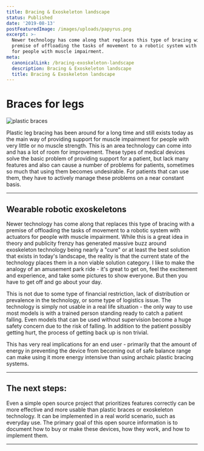 ```yaml
---
title: Bracing & Exoskeleton landscape
status: Published
date: '2019-08-13'
postFeaturedImage: /images/uploads/papyrus.png
excerpt: >-
  Newer technology has come along that replaces this type of bracing with a
  premise of offloading the tasks of movement to a robotic system with actuators
  for people with muscle impairment.
meta:
  canonicalLink: /bracing-exoskeleton-landscape
  description: Bracing & Exoskeleton landscape
  title: Bracing & Exoskeleton landscape
---
```

# Braces for legs

![plastic braces](/images/uploads/plastic-braces.jpg)

Plastic leg bracing has been around for a long time and still exists today as the main way of providing support for muscle impairment for people with very little or no muscle strength. This is an area technology can come into and has a lot of room for improvement. These types of medical devices solve the basic problem of providing support for a patient, but lack many features and also can cause a number of problems for patients, sometimes so much that using them becomes undesirable. For patients that can use them, they have to actively manage these problems on a near constant basis. 

<hr />

## Wearable robotic exoskeletons

Newer technology has come along that replaces this type of bracing with a premise of offloading the tasks of movement to a robotic system with actuators for people with muscle impairment. While this is a great idea in theory and publicity frenzy has generated massive buzz around exoskeleton technology being nearly a "cure" or at least the best solution that exists in today's landscape, the reality is that the current state of the technology places them in a non viable solution category. I like to make the analogy of an amusement park ride - it's great to get on, feel the excitement and experience, and take some pictures to show everyone. But then you have to get off and go about your day.

This is not due to some type of financial restriction, lack of distribution or prevalence in the technology, or some type of logistics issue. The technology is simply not usable in a real life situation - the only way to use most models is with a trained person standing ready to catch a patient falling. Even models that can be used without supervision become a huge safety concern due to the risk of falling. In addition to the patient possibly getting hurt, the process of getting back up is non trivial. 

This has very real implications for an end user - primarily that the amount of energy in preventing the device from becoming out of safe balance range can make using it more energy intensive than using archaic plastic bracing systems.

<hr />

## The next steps:

Even a simple open source project that prioritizes features correctly can be more effective and more usable than plastic braces or exoskeleton technology. It can be implemented in a real world scenario, such as everyday use. The primary goal of this open source information is to document how to buy or make these devices, how they work, and how to implement them.

<hr />
